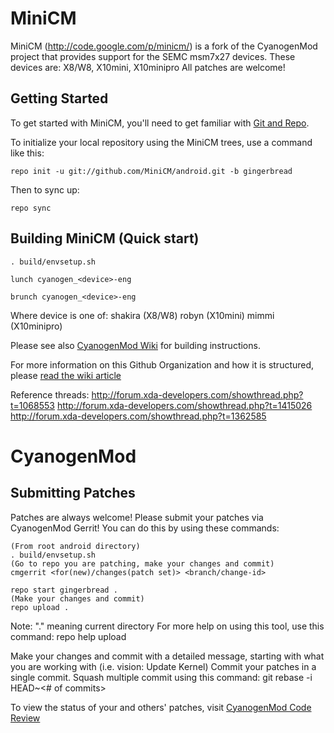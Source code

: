 MiniCM
===========

MiniCM (http://code.google.com/p/minicm/) is a fork of the CyanogenMod project that provides support for the SEMC msm7x27 devices.
These devices are: X8/W8, X10mini, X10minipro
All patches are welcome!

Getting Started
---------------

To get started with MiniCM, you'll need to get
familiar with [Git and Repo](http://source.android.com/download/using-repo).

To initialize your local repository using the MiniCM trees, use a command like this:

    repo init -u git://github.com/MiniCM/android.git -b gingerbread

Then to sync up:

    repo sync

Building MiniCM (Quick start)
------------------

    . build/envsetup.sh
    
    lunch cyanogen_<device>-eng
    
    brunch cyanogen_<device>-eng

Where device is one of:
shakira (X8/W8)
robyn (X10mini)
mimmi (X10minipro)

Please see also [CyanogenMod Wiki](http://wiki.cyanogenmod.com/) for building instructions.

For more information on this Github Organization and how it is structured, 
please [read the wiki article](http://wiki.cyanogenmod.com/index.php/Github_Organization)

Reference threads:
http://forum.xda-developers.com/showthread.php?t=1068553
http://forum.xda-developers.com/showthread.php?t=1415026
http://forum.xda-developers.com/showthread.php?t=1362585

CyanogenMod
===========

Submitting Patches
------------------
Patches are always welcome!  Please submit your patches via CyanogenMod Gerrit!
You can do this by using these commands:

    (From root android directory)
    . build/envsetup.sh
    (Go to repo you are patching, make your changes and commit)
    cmgerrit <for(new)/changes(patch set)> <branch/change-id> 

    repo start gingerbread .
    (Make your changes and commit)
    repo upload .
Note: "." meaning current directory
For more help on using this tool, use this command: repo help upload

Make your changes and commit with a detailed message, starting with what you are working with (i.e. vision: Update Kernel)
Commit your patches in a single commit. Squash multiple commit using this command: git rebase -i HEAD~<# of commits>

To view the status of your and others' patches, visit [CyanogenMod Code Review](http://review.cyanogenmod.com/)

